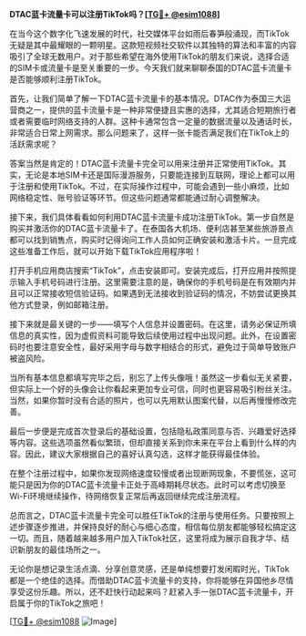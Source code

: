 **DTAC蓝卡流量卡可以注册TikTok吗？[[TG💪+ @esim1088](https://t.me/s/esim1088)]**

在当今这个数字化飞速发展的时代，社交媒体平台如雨后春笋般涌现，而TikTok无疑是其中最耀眼的一颗明星。这款短视频社交软件以其独特的算法和丰富的内容吸引了全球无数用户。对于那些希望在海外使用TikTok的朋友们来说，选择合适的SIM卡或流量卡是至关重要的一步。今天我们就来聊聊泰国的DTAC蓝卡流量卡是否能够顺利注册TikTok。

首先，让我们简单了解一下DTAC蓝卡流量卡的基本情况。DTAC作为泰国三大运营商之一，提供的蓝卡流量卡是一种非常便捷且实惠的选择，尤其适合短期旅行者或者需要临时网络支持的人群。这种卡通常包含一定量的数据流量以及通话时长，非常适合日常上网需求。那么问题来了，这样一张卡能否满足我们在TikTok上的活跃需求呢？

答案当然是肯定的！DTAC蓝卡流量卡完全可以用来注册并正常使用TikTok。其实，无论是本地SIM卡还是国际漫游服务，只要能连接到互联网，理论上都可以用于注册和使用TikTok。不过，在实际操作过程中，可能会遇到一些小麻烦，比如网络稳定性、账号验证等环节。但这些问题通常都能通过耐心调整解决。

接下来，我们具体看看如何利用DTAC蓝卡流量卡成功注册TikTok。第一步自然是购买并激活你的DTAC蓝卡流量卡了。在泰国各大机场、便利店甚至某些旅游景点都可以找到销售点，购买时记得询问工作人员如何正确安装和激活卡片。一旦完成这些准备工作后，就可以开始下载TikTok应用程序啦！

打开手机应用商店搜索“TikTok”，点击安装即可。安装完成后，打开应用并按照提示输入手机号码进行注册。这里需要注意的是，确保你的手机号码是在有效期内并且可以正常接收短信验证码。如果遇到无法接收到验证码的情况，不妨尝试更换其他方式登录，例如邮箱注册。

接下来就是最关键的一步——填写个人信息并设置密码。在这里，请务必保证所填信息的真实性，因为虚假资料可能导致后续使用过程中出现问题。此外，在设置密码时也要注意安全性，最好采用字母与数字相结合的形式，避免过于简单导致账户被盗风险。

当所有基本信息都填写完毕之后，别忘了上传头像哦！虽然这一步看似无关紧要，但实际上一个好的头像会让你看起来更加专业可信，同时也更容易吸引粉丝关注。当然，如果你暂时没有合适的照片，也可以先用默认图案代替，以后再慢慢修改完善。

最后一步便是完成首次登录后的基础设置，包括隐私政策同意与否、兴趣爱好选择等内容。这些选项虽然看似繁琐，但却直接关系到你未来在平台上看到什么样的内容。因此，建议大家根据自己的喜好认真勾选，这样才能获得最佳体验。

在整个注册过程中，如果你发现网络速度较慢或者出现断网现象，不要慌张，这可能只是因为你的DTAC蓝卡流量卡正处于高峰期耗尽状态。此时可以考虑切换至Wi-Fi环境继续操作，待网络恢复正常后再返回继续完成注册流程。

总而言之，DTAC蓝卡流量卡完全可以胜任TikTok的注册与使用任务。只要按照上述步骤逐步推进，并保持良好的耐心与细心态度，相信每位朋友都能够轻松搞定这一切。而且，随着越来越多用户加入TikTok社区，这里将成为展示自我才华、结识新朋友的最佳场所之一。

无论你是想记录生活点滴、分享创意灵感，还是单纯想要打发闲暇时光，TikTok都是一个绝佳的选择。而借助DTAC蓝卡流量卡的支持，你将能够在异国他乡尽情享受这份乐趣。所以，还不赶快行动起来吗？赶紧入手一张DTAC蓝卡流量卡，开启属于你的TikTok之旅吧！

[[TG💪+ @esim1088](https://t.me/s/esim1088) ![Image](https://i.postimg.cc/4NQfJmqS/Snipaste-2025-05-13-00-14-12.png)]